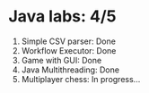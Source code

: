 # Java labs: 4/5
1) Simple CSV parser: Done     
2) Workflow Executor: Done    
3) Game with GUI: Done    
4) Java Multithreading: Done   
5) Multiplayer chess: In progress...
